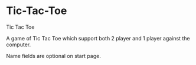 # Tic-Tac-Toe
Tic Tac Toe

A game of Tic Tac Toe which support both 2 player and 1 player against the computer.

Name fields are optional on start page.
